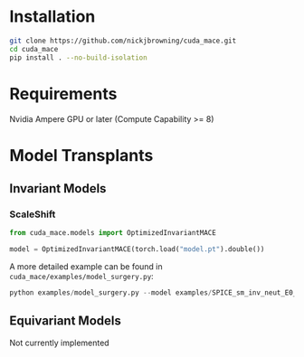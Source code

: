 
# Installation

```bash
git clone https://github.com/nickjbrowning/cuda_mace.git
cd cuda_mace
pip install . --no-build-isolation
```

# Requirements
Nvidia Ampere GPU or later (Compute Capability >= 8)

# Model Transplants

## Invariant Models

### ScaleShift
```python
from cuda_mace.models import OptimizedInvariantMACE

model = OptimizedInvariantMACE(torch.load("model.pt").double())
```

A more detailed example can be found in `cuda_mace/examples/model_surgery.py`:

```python
python examples/model_surgery.py --model examples/SPICE_sm_inv_neut_E0_swa.model
```

## Equivariant Models

Not currently implemented